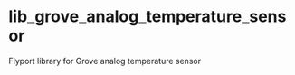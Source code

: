 lib_grove_analog_temperature_sensor
===================================

Flyport library for Grove analog temperature sensor